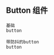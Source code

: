 ---
---

## Button 组件

<code src="../../src/Button/index.tsx" description="这是一个button组件">基础 button</code>

<code src="../../src/Button/index.tsx" description="这是一个button组件">带防抖的button button</code>

